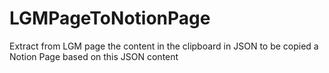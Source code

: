 # LGMPageToNotionPage
Extract from LGM page the content in the clipboard in JSON to be copied a Notion Page based on this JSON content
